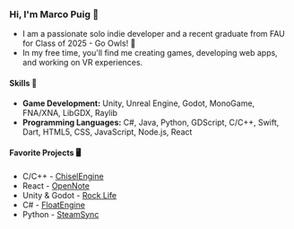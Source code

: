 ### Hi, I'm Marco Puig 👋

- I am a passionate solo indie developer and a recent graduate from FAU for Class of 2025 - Go Owls! 🦉 
- In my free time, you'll find me creating games, developing web apps, and working on VR experiences.

#### Skills 🔧 

- **Game Development:** Unity, Unreal Engine, Godot, MonoGame, FNA/XNA, LibGDX, Raylib
- **Programming Languages:** C#, Java, Python, GDScript, C/C++, Swift, Dart, HTML5, CSS, JavaScript, Node.js, React

#### Favorite Projects 🖥
- C/C++ - [ChiselEngine](https://github.com/Marco-Puig/ChiselEngine) 
- React - [OpenNote](https://opennote.pages.dev/)
- Unity & Godot - [Rock Life](https://store.steampowered.com/app/2056560/Rock_Life_The_Rock_Simulator) 
- C# - [FloatEngine](https://github.com/Marco-Puig/FloatEngine)
- Python - [SteamSync](https://github.com/Marco-Puig/SteamSync) 

